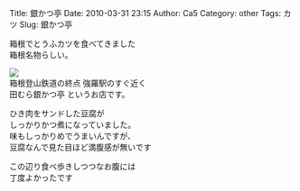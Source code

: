 Title: 銀かつ亭
Date: 2010-03-31 23:15
Author: Ca5
Category: other
Tags: カツ
Slug: 銀かつ亭

箱根でとうふカツを食べてきました  
箱根名物らしい。

[![](http://farm3.static.flickr.com/2731/4478525129_3bf9a9efb5_m.jpg)](http://www.flickr.com/photos/46200029@N06/4478525129/)  
箱根登山鉄道の終点 強羅駅のすぐ近く  
田むら銀かつ亭 というお店です。

ひき肉をサンドした豆腐が  
しっかりかつ煮になっていました。  
味もしっかりめでうまいんですが、  
豆腐なんで見た目ほど満腹感が無いです

この辺り食べ歩きしつつなお腹には  
丁度よかったです
